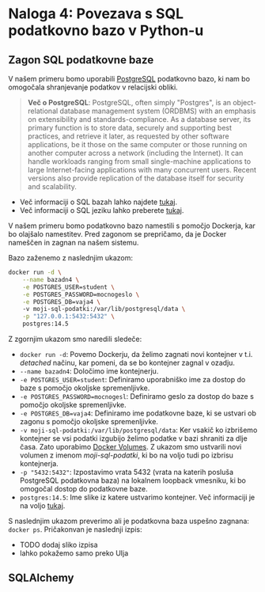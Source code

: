# Naloga 4: Povezava s SQL podatkovno bazo v Python-u

## Zagon SQL podatkovne baze

V našem primeru bomo uporabili [PostgreSQL](https://www.postgresql.org/) podatkovno bazo, ki nam bo omogočala shranjevanje podatkov v relacijski obliki.

> **Več o PostgreSQL**: PostgreSQL, often simply "Postgres", is an object-relational database management system (ORDBMS) with an emphasis on extensibility and standards-compliance. As a database server, its primary function is to store data, securely and supporting best practices, and retrieve it later, as requested by other software applications, be it those on the same computer or those running on another computer across a network (including the Internet). It can handle workloads ranging from small single-machine applications to large Internet-facing applications with many concurrent users. Recent versions also provide replication of the database itself for security and scalability.

- Več informaciji o SQL bazah lahko najdete [tukaj](https://www.solarwinds.com/resources/it-glossary/sql-database).
- Več informaciji o SQL jeziku lahko preberete [tukaj](https://www.programiz.com/sql/database-introduction).

V našem primeru bomo podatkovno bazo namestili s pomočjo Dockerja, kar bo olajšalo namestitev. Pred zagonom se prepričamo, da je Docker nameščen in zagnan  na našem sistemu.

Bazo zaženemo z naslednjim ukazom: 
```bash
docker run -d \
    --name bazadn4 \
    -e POSTGRES_USER=student \
    -e POSTGRES_PASSWORD=mocnogeslo \
    -e POSTGRES_DB=vaja4 \ 
    -v moji-sql-podatki:/var/lib/postgresql/data \
    -p "127.0.0.1:5432:5432" \
    postgres:14.5
```
Z zgornjim ukazom smo naredili sledeče:
- `docker run -d`: Povemo Dockerju, da želimo zagnati novi kontejner v t.i. *detached* načinu, kar pomeni, da se bo kontejner zagnal v ozadju.
- `--name bazadn4`: Določimo ime kontejnerju.
- `-e POSTGRES_USER=student`: Definiramo uporabniško ime za dostop do baze s pomočjo okoljske spremenljivke.
- `-e POSTGRES_PASSWORD=mocnogesl`: Definiramo geslo za dostop do baze s pomočjo okoljske spremenljivke.
- `-e POSTGRES_DB=vaja4`: Definiramo ime podatkovne baze, ki se ustvari ob zagonu s pomočjo okoljske spremenljivke.
- `-v moji-sql-podatki:/var/lib/postgresql/data`: Ker vsakič ko izbrišemo kontejner se vsi podatki izgubijo želimo podatke v bazi shraniti za dlje časa. Zato uporabimo [Docker Volumes](https://docs.docker.com/storage/volumes/). Z ukazom smo ustvarili novi volumen z imenom *moji-sql-podatki*, ki bo na voljo tudi po izbrisu kontejnerja.
- `-p "5432:5432"`: Izpostavimo vrata 5432 (vrata na katerih posluša PostgreSQL podatkovna baza) na lokalnem loopback vmesniku, ki bo omogočal dostop do podatkovne baze.
- `postgres:14.5`: Ime slike iz katere ustvarimo kontejner. Več informaciji je na voljo [tukaj](https://hub.docker.com/_/postgres).


S naslednjim ukazom preverimo ali je podatkovna baza uspešno zagnana: `docker ps`. Pričakonvan je naslednji izpis:
- TODO dodaj sliko izpisa
- lahko pokažemo samo preko UIja

## SQLAlchemy



